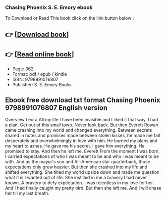 ### Chasing Phoenix S. E. Emory ebook

To Download or Read This book click on the link button below :

## 👉  [**[Download book](http://get-pdfs.com/download.php?group=book&from=github.com&id=717019&lnk=1063 "Download book")**]

## 👉  [**[Read online book](http://get-pdfs.com/download.php?group=book&from=github.com&id=717019&lnk=1063 "Read online book")**]


* Page: 362
* Format: pdf / epub / kindle
* ISBN: 9798991076807
* Publisher: S. E. Emory Books



## Ebook free download txt format Chasing Phoenix 9798991076807 English version


Overview
Leora
 All my life I have been invisible and I liked it that way. I had a plan. Get out of this small town. Never look back.
 But then Everett Rowan came crashing into my world and changed everything. Between secrets shared in notes and promises made between stolen kisses, he made me fall desperately and overwhelmingly in love with him. He burned my plans and my heart to ashes.
 He gave me his secret. I gave him everything.
 He promised to stay. And then he left me.
 Everett
 From the moment I was born, I carried expectations of who I was meant to be and who I was meant to be with. And as the mayor&#039;s son and All-American star quarterback, those expectations only grew heavier.
 But then she crashed into my life and shifted everything. She tilted my world upside down and made me question what it is I wanted out of life. She instilled in me a bravery I had never known. A bravery to defy expectation.
 I was relentless in my love for her. And I had finally caught my pretty bird.
 But then she left me. And I will chase her till my last breath.



